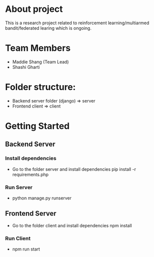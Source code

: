 # About project

This is a research project related to reinforcement learning/multiarmed bandit/federated learing which is ongoing.

# Team Members

- Maddie Shang (Team Lead)
- Shashi Gharti

# Folder structure:

- Backend server folder (django) => server
- Frontend client => client

# Getting Started

## Backend Server

### Install dependencies

- Go to the folder server and install dependencies
  pip install -r requirements.php

### Run Server

- python manage.py runserver

## Frontend Server

- Go to the folder client and install dependencies
  npm install

### Run Client

- npm run start
